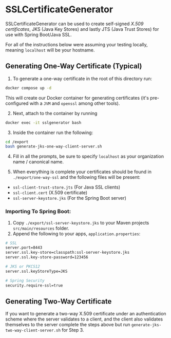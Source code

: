 # SSLCertificateGenerator 

SSLCertificateGenerator  can be used to create self-signed *X.509 certificates*, JKS (Java Key Stores) and lastly JTS (Java Trust Stores) for use with Spring Boot/Java SSL.

For all of the instructions below were assuming your testing locally, meaning `localhost` will be your hostname.

## Generating One-Way Certificate (Typical)

1.  To generate a one-way certificate in the root of this directory run:

```bash
docker compose up -d
```

This will create our Docker container for generating certificates (it's pre-configured with a `JVM` and `openssl` among other tools).

2.  Next, attach to the container by running 

```bash
docker exec -it sslgenerator bash
```

3.  Inside the container run the following:

```bash
cd /export
bash generate-jks-one-way-client-server.sh
```

4.  Fill in all the prompts, be sure to specify `localhost` as your organization name / canonical name.  

5.  When everything is complete your certificates should be found in `./export/one-way-ssl` and the following files will be present:
 - `ssl-client-trust-store.jts` (For Java SSL clients)
 - `ssl-client.cert` (X.509 certificate)
 - `ssl-server-keystore.jks` (For the Spring Boot server)

### Importing To Spring Boot:
1.  Copy `./export/ssl-server-keystore.jks` to your Maven projects `src/main/resources` folder.
2.  Append the following to your apps, `application.properties`:
```bash
# SSL
server.port=8443
server.ssl.key-store=classpath:ssl-server-keystore.jks
server.ssl.key-store-password=123456

# JKS or PKCS12
server.ssl.keyStoreType=JKS

# Spring Security
security.require-ssl=true
```

## Generating Two-Way Certificate

If you want to generate a two-way X.509 certificate under an authentication scheme where the server validates to a client, and the client also validates themselves to the server complete the steps above but run `generate-jks-two-way-client-server.sh` for Step 3.
